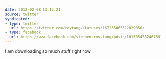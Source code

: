 ```yaml
---
date: 2012-02-08 13:15:21
source: twitter
syndicated:
- type: twitter
  url: https://twitter.com/roytang/statuses/167235065322029056/
- type: facebook
  url: https://www.facebook.com/stephen.roy.tang/posts/10150545824678912
---
```


I am downloading so much stuff right now
